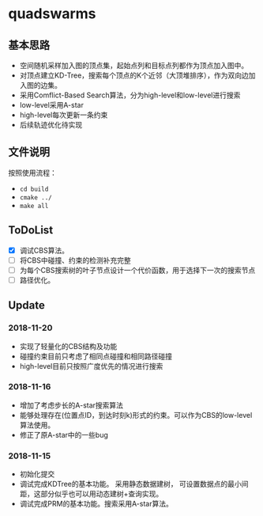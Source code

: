 quadswarms
====
## 基本思路
- 空间随机采样加入图的顶点集，起始点列和目标点列都作为顶点加入图中。
- 对顶点建立KD-Tree，搜索每个顶点的K个近邻（大顶堆排序），作为双向边加入图的边集。
- 采用Comflict-Based Search算法，分为high-level和low-level进行搜索
- low-level采用A-star
- high-level每次更新一条约束
- 后续轨迹优化待实现

## 文件说明

按照使用流程：
- ```cd build```
- ```cmake ../```
- ```make all```

## ToDoList
- [X] 调试CBS算法。
- [ ] 将CBS中碰撞、约束的检测补充完整
- [ ] 为每个CBS搜索树的叶子节点设计一个代价函数，用于选择下一次的搜索节点
- [ ] 路径优化。

## Update
### 2018-11-20
- 实现了轻量化的CBS结构及功能
- 碰撞约束目前只考虑了相同点碰撞和相同路径碰撞
- high-level目前只按照广度优先的情况进行搜索

### 2018-11-16
- 增加了考虑步长的A-star搜索算法
- 能够处理存在(位置点ID，到达时刻k)形式的约束。可以作为CBS的low-level算法使用。
- 修正了原A-star中的一些bug

### 2018-11-15
- 初始化提交
- 调试完成KDTree的基本功能。 采用静态数据建树， 可设置数据点的最小间距，这部分似乎也可以用动态建树+查询实现。
- 调试完成PRM的基本功能。搜索采用A-star算法。


